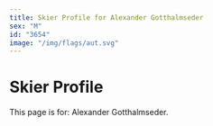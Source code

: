 ```yaml
---
title: Skier Profile for Alexander Gotthalmseder
sex: "M"
id: "3654"
image: "/img/flags/aut.svg" 
---
```


# Skier Profile

This page is for: Alexander Gotthalmseder.
    